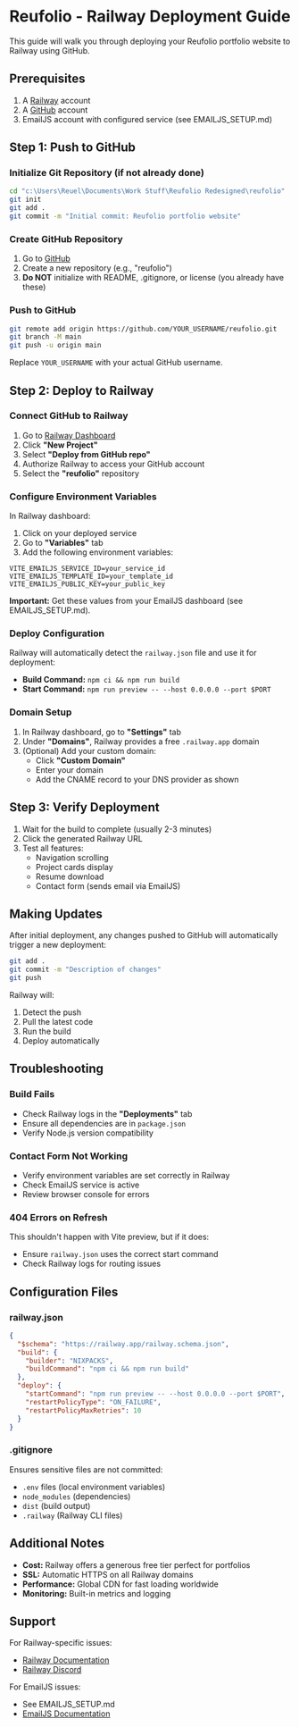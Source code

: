 # Reufolio - Railway Deployment Guide

This guide will walk you through deploying your Reufolio portfolio website to Railway using GitHub.

## Prerequisites

1. A [Railway](https://railway.app) account
2. A [GitHub](https://github.com) account
3. EmailJS account with configured service (see EMAILJS_SETUP.md)

## Step 1: Push to GitHub

### Initialize Git Repository (if not already done)

```bash
cd "c:\Users\Reuel\Documents\Work Stuff\Reufolio Redesigned\reufolio"
git init
git add .
git commit -m "Initial commit: Reufolio portfolio website"
```

### Create GitHub Repository

1. Go to [GitHub](https://github.com/new)
2. Create a new repository (e.g., "reufolio")
3. **Do NOT** initialize with README, .gitignore, or license (you already have these)

### Push to GitHub

```bash
git remote add origin https://github.com/YOUR_USERNAME/reufolio.git
git branch -M main
git push -u origin main
```

Replace `YOUR_USERNAME` with your actual GitHub username.

## Step 2: Deploy to Railway

### Connect GitHub to Railway

1. Go to [Railway Dashboard](https://railway.app/dashboard)
2. Click **"New Project"**
3. Select **"Deploy from GitHub repo"**
4. Authorize Railway to access your GitHub account
5. Select the **"reufolio"** repository

### Configure Environment Variables

In Railway dashboard:

1. Click on your deployed service
2. Go to **"Variables"** tab
3. Add the following environment variables:

```
VITE_EMAILJS_SERVICE_ID=your_service_id
VITE_EMAILJS_TEMPLATE_ID=your_template_id
VITE_EMAILJS_PUBLIC_KEY=your_public_key
```

**Important:** Get these values from your EmailJS dashboard (see EMAILJS_SETUP.md).

### Deploy Configuration

Railway will automatically detect the `railway.json` file and use it for deployment:

- **Build Command:** `npm ci && npm run build`
- **Start Command:** `npm run preview -- --host 0.0.0.0 --port $PORT`

### Domain Setup

1. In Railway dashboard, go to **"Settings"** tab
2. Under **"Domains"**, Railway provides a free `.railway.app` domain
3. (Optional) Add your custom domain:
   - Click **"Custom Domain"**
   - Enter your domain
   - Add the CNAME record to your DNS provider as shown

## Step 3: Verify Deployment

1. Wait for the build to complete (usually 2-3 minutes)
2. Click the generated Railway URL
3. Test all features:
   - Navigation scrolling
   - Project cards display
   - Resume download
   - Contact form (sends email via EmailJS)

## Making Updates

After initial deployment, any changes pushed to GitHub will automatically trigger a new deployment:

```bash
git add .
git commit -m "Description of changes"
git push
```

Railway will:
1. Detect the push
2. Pull the latest code
3. Run the build
4. Deploy automatically

## Troubleshooting

### Build Fails

- Check Railway logs in the **"Deployments"** tab
- Ensure all dependencies are in `package.json`
- Verify Node.js version compatibility

### Contact Form Not Working

- Verify environment variables are set correctly in Railway
- Check EmailJS service is active
- Review browser console for errors

### 404 Errors on Refresh

This shouldn't happen with Vite preview, but if it does:
- Ensure `railway.json` uses the correct start command
- Check Railway logs for routing issues

## Configuration Files

### railway.json
```json
{
  "$schema": "https://railway.app/railway.schema.json",
  "build": {
    "builder": "NIXPACKS",
    "buildCommand": "npm ci && npm run build"
  },
  "deploy": {
    "startCommand": "npm run preview -- --host 0.0.0.0 --port $PORT",
    "restartPolicyType": "ON_FAILURE",
    "restartPolicyMaxRetries": 10
  }
}
```

### .gitignore
Ensures sensitive files are not committed:
- `.env` files (local environment variables)
- `node_modules` (dependencies)
- `dist` (build output)
- `.railway` (Railway CLI files)

## Additional Notes

- **Cost:** Railway offers a generous free tier perfect for portfolios
- **SSL:** Automatic HTTPS on all Railway domains
- **Performance:** Global CDN for fast loading worldwide
- **Monitoring:** Built-in metrics and logging

## Support

For Railway-specific issues:
- [Railway Documentation](https://docs.railway.app)
- [Railway Discord](https://discord.gg/railway)

For EmailJS issues:
- See EMAILJS_SETUP.md
- [EmailJS Documentation](https://www.emailjs.com/docs/)
